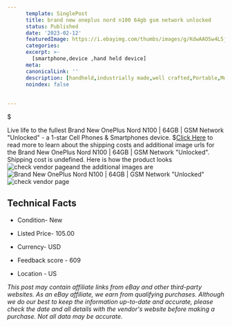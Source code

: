 ```yaml
---
      template: SinglePost
      title: brand new oneplus nord n100 64gb gsm network unlocked 
      status: Published
      date: '2023-02-12'
      featuredImage: https://i.ebayimg.com/thumbs/images/g/KdwAAOSw4L5jtzos/s-l225.jpg
      categories: 
      excerpt: >-
        [smartphone,device ,hand held device]
      meta:
      canonicalLink: ''
      description: [handheld,industrially made,well crafted,Portable,Mobile,Compact,Convenient,Lightweight,Maneuverable,Man-portable,Miniature,Carriable,Hand-held,Light,Holdable,Transportable,Mobile device,Pocket-sized,On-the-go,Wireless,Cordless,Compact size,Convenient size, smartphone,device ,hand held device]
      noindex: false
      
        
---
```

$

Live life to the fullest Brand New OnePlus Nord N100 | 64GB | GSM Network "Unlocked" - a 1-star Cell Phones & Smartphones device.
$[Click Here](https://www.ebay.com/itm/175601216048?hash=item28e2a5ea30%3Ag%3AKdwAAOSw4L5jtzos&mkevt=1&mkcid=1&mkrid=711-53200-19255-0&campid=%253CePNCampaignId%253E&customid=%253CreferenceId%253E&toolid=10049) to read more to learn about the shipping costs and additional image urls for the Brand New OnePlus Nord N100 | 64GB | GSM Network "Unlocked". Shipping cost is undefined. Here is how the product looks ![check vendor page](https://i.ebayimg.com/thumbs/images/g/KdwAAOSw4L5jtzos/s-l225.jpg)and the additional images are![Brand New OnePlus Nord N100 | 64GB | GSM Network "Unlocked"](https://i.ebayimg.com/images/g/KdwAAOSw4L5jtzos/s-l960.jpg)![check vendor page](https://origin-galleryplus.ebayimg.com/ws/web/175601216048_2_0_1/225x225.jpg,https://origin-galleryplus.ebayimg.com/ws/web/175601216048_3_0_1/225x225.jpg,https://origin-galleryplus.ebayimg.com/ws/web/175601216048_4_0_1/225x225.jpg,https://origin-galleryplus.ebayimg.com/ws/web/175601216048_5_0_1/225x225.jpg,https://origin-galleryplus.ebayimg.com/ws/web/175601216048_6_0_1/225x225.jpg)



 ## Technical Facts 



     
      

 - Condition- New 


      

 - Listed Price- 105.00 


      

 - Currency- USD 


      

 - Feedback score - 609 


      

 - Location - US 


      
      

 *_This post may contain affiliate links from eBay and other third-party websites. As an eBay affiliate, we earn from qualifying purchases. Although we do our best to keep the information up-to-date and accurate, please check the date and all details with the vendor's website before making a purchase. Not all data may be accurate._*






